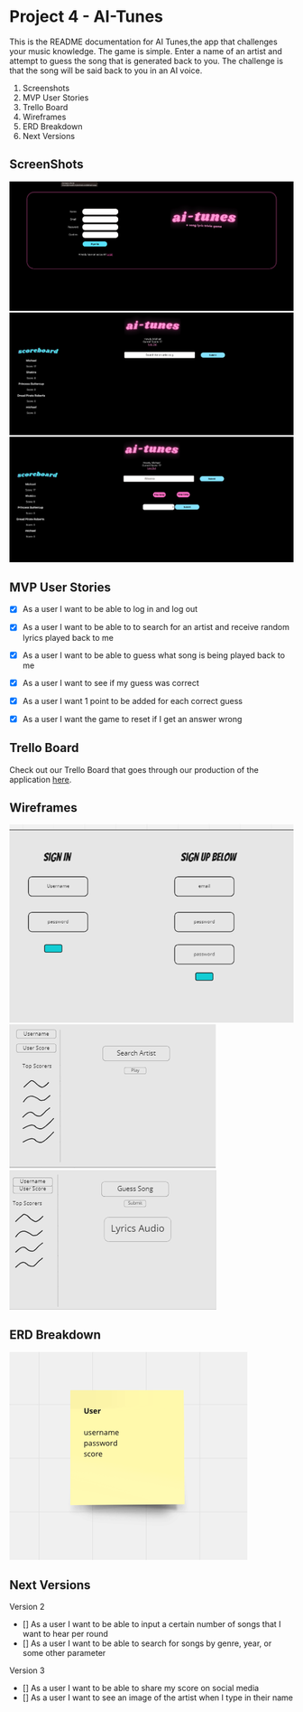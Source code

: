 Project 4 - AI-Tunes
==============================

This is the README documentation for AI Tunes,the app that challenges your music knowledge.  The game is simple. Enter a name of an artist and attempt to guess the song that is generated back to you. The challenge is that the song will be said back to you in an AI voice.

1. Screenshots
2. MVP User Stories
4. Trello Board
5. Wireframes
6. ERD Breakdown 
7. Next Versions 

ScreenShots
---------------
![AuthPage](/images/AuthPage.png)
![HomePage](/images/HomePage.png)
![Artist First Search](/images/Artist%20First%20Search.png)

MVP User Stories
----------------

- [X] As a user I want to be able to log in and log out
- [X] As a user I want to be able to to search for an artist and receive random lyrics played back to me
- [X] As a user I want to be able to guess what song is being played back to me
- [X] As a user I want to see if my guess was correct
- [X] As a user I want 1 point to be added for each correct guess
- [X] As a user I want the game to reset if I get an answer wrong




Trello Board
----------------------

Check out our Trello Board that goes through our production of the application [here](https://trello.com/b/Jf2M0dJA/hold-me-closer-tony-danza). 


Wireframes
-----------------
![Sign Up Page](/images/sign-up_sign-in_AI-Tunes.png)
![Home Page](/images/Game_HomePage-AI-Tunes.png)
![Game Play Page](/images/Game_Play_Page-AI-Tunes.png)

ERD Breakdown 
---------------------
![AI-Tunes ERD](/images/ERD_AI_tunes.png)


Next Versions
-------------

Version 2 
- [] As a user I want to be able to input a certain number of songs that I want to hear per round
- [] As a user I want to be able to search for songs by genre, year, or some other parameter


Version 3

- [] As a user I want to be able to share my score on social media
- [] As a user I want to see an image of the artist when I type in their name

